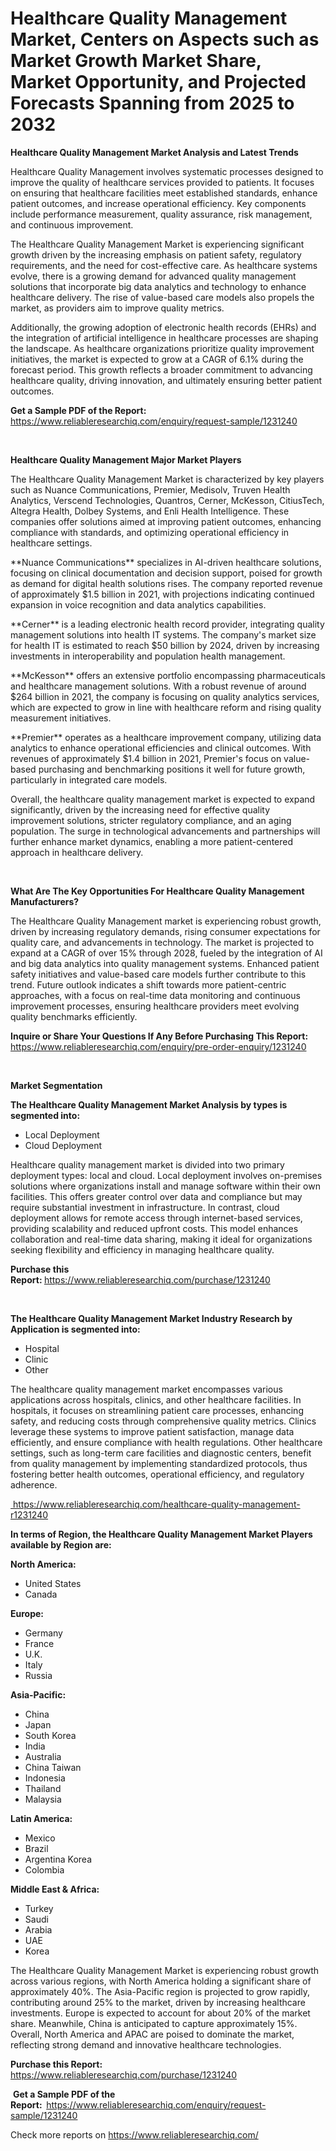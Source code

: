 <p><h1>Healthcare Quality Management Market, Centers on Aspects such as Market Growth Market Share, Market Opportunity, and Projected Forecasts Spanning from 2025 to 2032</h1></p><p><strong>Healthcare Quality Management Market Analysis and Latest Trends</strong></p>
<p><p>Healthcare Quality Management involves systematic processes designed to improve the quality of healthcare services provided to patients. It focuses on ensuring that healthcare facilities meet established standards, enhance patient outcomes, and increase operational efficiency. Key components include performance measurement, quality assurance, risk management, and continuous improvement.</p><p>The Healthcare Quality Management Market is experiencing significant growth driven by the increasing emphasis on patient safety, regulatory requirements, and the need for cost-effective care. As healthcare systems evolve, there is a growing demand for advanced quality management solutions that incorporate big data analytics and technology to enhance healthcare delivery. The rise of value-based care models also propels the market, as providers aim to improve quality metrics.</p><p>Additionally, the growing adoption of electronic health records (EHRs) and the integration of artificial intelligence in healthcare processes are shaping the landscape. As healthcare organizations prioritize quality improvement initiatives, the market is expected to grow at a CAGR of 6.1% during the forecast period. This growth reflects a broader commitment to advancing healthcare quality, driving innovation, and ultimately ensuring better patient outcomes.</p></p>
<p><strong>Get a Sample PDF of the Report:&nbsp;</strong> <a href="https://www.reliableresearchiq.com/enquiry/request-sample/1231240?utm_campaign=3007&utm_medium=2&utm_source=Github&utm_content=ia&utm_term=04032025&utm_id=healthcare-quality-management">https://www.reliableresearchiq.com/enquiry/request-sample/1231240</a></p>
<p>&nbsp;</p>
<p><strong>Healthcare Quality Management Major Market Players</strong></p>
<p><p>The Healthcare Quality Management Market is characterized by key players such as Nuance Communications, Premier, Medisolv, Truven Health Analytics, Verscend Technologies, Quantros, Cerner, McKesson, CitiusTech, Altegra Health, Dolbey Systems, and Enli Health Intelligence. These companies offer solutions aimed at improving patient outcomes, enhancing compliance with standards, and optimizing operational efficiency in healthcare settings.</p><p>**Nuance Communications** specializes in AI-driven healthcare solutions, focusing on clinical documentation and decision support, poised for growth as demand for digital health solutions rises. The company reported revenue of approximately $1.5 billion in 2021, with projections indicating continued expansion in voice recognition and data analytics capabilities.</p><p>**Cerner** is a leading electronic health record provider, integrating quality management solutions into health IT systems. The company's market size for health IT is estimated to reach $50 billion by 2024, driven by increasing investments in interoperability and population health management.</p><p>**McKesson** offers an extensive portfolio encompassing pharmaceuticals and healthcare management solutions. With a robust revenue of around $264 billion in 2021, the company is focusing on quality analytics services, which are expected to grow in line with healthcare reform and rising quality measurement initiatives.</p><p>**Premier** operates as a healthcare improvement company, utilizing data analytics to enhance operational efficiencies and clinical outcomes. With revenues of approximately $1.4 billion in 2021, Premier's focus on value-based purchasing and benchmarking positions it well for future growth, particularly in integrated care models.</p><p>Overall, the healthcare quality management market is expected to expand significantly, driven by the increasing need for effective quality improvement solutions, stricter regulatory compliance, and an aging population. The surge in technological advancements and partnerships will further enhance market dynamics, enabling a more patient-centered approach in healthcare delivery.</p></p>
<p>&nbsp;</p>
<p><strong>What Are The Key Opportunities For Healthcare Quality Management Manufacturers?</strong></p>
<p><p>The Healthcare Quality Management market is experiencing robust growth, driven by increasing regulatory demands, rising consumer expectations for quality care, and advancements in technology. The market is projected to expand at a CAGR of over 15% through 2028, fueled by the integration of AI and big data analytics into quality management systems. Enhanced patient safety initiatives and value-based care models further contribute to this trend. Future outlook indicates a shift towards more patient-centric approaches, with a focus on real-time data monitoring and continuous improvement processes, ensuring healthcare providers meet evolving quality benchmarks efficiently.</p></p>
<p><strong>Inquire or Share Your Questions If Any Before Purchasing This Report:</strong> <a href="https://www.reliableresearchiq.com/enquiry/pre-order-enquiry/1231240?utm_campaign=3007&utm_medium=2&utm_source=Github&utm_content=ia&utm_term=04032025&utm_id=healthcare-quality-management">https://www.reliableresearchiq.com/enquiry/pre-order-enquiry/1231240</a></p>
<p>&nbsp;</p>
<p><strong>Market Segmentation</strong></p>
<p><strong>The Healthcare Quality Management Market Analysis by types is segmented into:</strong></p>
<p><ul><li>Local Deployment</li><li>Cloud Deployment</li></ul></p>
<p><p>Healthcare quality management market is divided into two primary deployment types: local and cloud. Local deployment involves on-premises solutions where organizations install and manage software within their own facilities. This offers greater control over data and compliance but may require substantial investment in infrastructure. In contrast, cloud deployment allows for remote access through internet-based services, providing scalability and reduced upfront costs. This model enhances collaboration and real-time data sharing, making it ideal for organizations seeking flexibility and efficiency in managing healthcare quality.</p></p>
<p><strong>Purchase this Report:&nbsp;</strong><a href="https://www.reliableresearchiq.com/purchase/1231240?utm_campaign=3007&utm_medium=2&utm_source=Github&utm_content=ia&utm_term=04032025&utm_id=healthcare-quality-management">https://www.reliableresearchiq.com/purchase/1231240</a></p>
<p>&nbsp;</p>
<p><strong>The Healthcare Quality Management Market Industry Research by Application is segmented into:</strong></p>
<p><ul><li>Hospital</li><li>Clinic</li><li>Other</li></ul></p>
<p><p>The healthcare quality management market encompasses various applications across hospitals, clinics, and other healthcare facilities. In hospitals, it focuses on streamlining patient care processes, enhancing safety, and reducing costs through comprehensive quality metrics. Clinics leverage these systems to improve patient satisfaction, manage data efficiently, and ensure compliance with health regulations. Other healthcare settings, such as long-term care facilities and diagnostic centers, benefit from quality management by implementing standardized protocols, thus fostering better health outcomes, operational efficiency, and regulatory adherence.</p></p>
<p><a href="https://www.reliableresearchiq.com/healthcare-quality-management-r1231240?utm_campaign=3007&utm_medium=2&utm_source=Github&utm_content=ia&utm_term=04032025&utm_id=healthcare-quality-management">&nbsp;https://www.reliableresearchiq.com/healthcare-quality-management-r1231240</a></p>
<p><strong>In terms of Region, the Healthcare Quality Management Market Players available by Region are:</strong></p>
<p>
    <p> <strong> North America: </strong>
        <ul>
            <li>United States</li>
            <li>Canada</li>
        </ul>
        </p> 
    <p> <strong> Europe: </strong>
        <ul>
            <li>Germany</li>
            <li>France</li>
            <li>U.K.</li>
            <li>Italy</li>
            <li>Russia</li>
        </ul>
        </p> 
    <p> <strong> Asia-Pacific: </strong>
        <ul>
            <li>China</li>
            <li>Japan</li>
            <li>South Korea</li>
            <li>India</li>
            <li>Australia</li>
            <li>China Taiwan</li>
            <li>Indonesia</li>
            <li>Thailand</li>
            <li>Malaysia</li>
        </ul>
        </p> 
    <p> <strong> Latin America: </strong>
        <ul>
            <li>Mexico</li>
            <li>Brazil</li>
            <li>Argentina Korea</li>
            <li>Colombia</li>
        </ul>
        </p> 
    <p> <strong> Middle East & Africa: </strong>
        <ul>
            <li>Turkey</li>
            <li>Saudi</li>
            <li>Arabia</li>
            <li>UAE</li>
            <li>Korea</li>
        </ul>
    </p>
    </p>
<p><p>The Healthcare Quality Management Market is experiencing robust growth across various regions, with North America holding a significant share of approximately 40%. The Asia-Pacific region is projected to grow rapidly, contributing around 25% to the market, driven by increasing healthcare investments. Europe is expected to account for about 20% of the market share. Meanwhile, China is anticipated to capture approximately 15%. Overall, North America and APAC are poised to dominate the market, reflecting strong demand and innovative healthcare technologies.</p></p>
<p><strong>Purchase this Report: </strong><a href="https://www.reliableresearchiq.com/purchase/1231240?utm_campaign=3007&utm_medium=2&utm_source=Github&utm_content=ia&utm_term=04032025&utm_id=healthcare-quality-management">https://www.reliableresearchiq.com/purchase/1231240</a></p>
<p>&nbsp;<strong>Get a Sample PDF of the Report:&nbsp;&nbsp;</strong><a href="https://www.reliableresearchiq.com/enquiry/request-sample/1231240?utm_campaign=3007&utm_medium=2&utm_source=Github&utm_content=ia&utm_term=04032025&utm_id=healthcare-quality-management">https://www.reliableresearchiq.com/enquiry/request-sample/1231240</a></p>
<p><strong></strong></p>
<p>Check more reports on <a href="https://www.reliableresearchiq.com/?utm_campaign=3007&utm_medium=2&utm_source=Github&utm_content=ia&utm_term=04032025&utm_id=healthcare-quality-management">https://www.reliableresearchiq.com/</a></p>